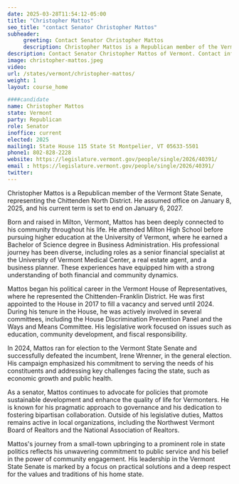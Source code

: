 ```yaml
---
date: 2025-03-28T11:54:12-05:00
title: "Christopher Mattos"
seo_title: "contact Senator Christopher Mattos"
subheader:
     greeting: Contact Senator Christopher Mattos
     description: Christopher Mattos is a Republican member of the Vermont State Senate, representing the Chittenden North District. He assumed office on January 8, 2025, and his current term is set to end on January 6, 2027.
description: Contact Senator Christopher Mattos of Vermont. Contact information for Christopher Mattos includes email address, phone number, and mailing address.
image: christopher-mattos.jpeg
video:
url: /states/vermont/christopher-mattos/
weight: 1
layout: course_home

####candidate
name: Christopher Mattos
state: Vermont
party: Republican
role: Senator
inoffice: current
elected: 2025
mailing1: State House 115 State St Montpelier, VT 05633-5501
phone1: 802-828-2228 
website: https://legislature.vermont.gov/people/single/2026/40391/
email : https://legislature.vermont.gov/people/single/2026/40391/
twitter: 
---
```

Christopher Mattos is a Republican member of the Vermont State Senate, representing the Chittenden North District. He assumed office on January 8, 2025, and his current term is set to end on January 6, 2027.

Born and raised in Milton, Vermont, Mattos has been deeply connected to his community throughout his life. He attended Milton High School before pursuing higher education at the University of Vermont, where he earned a Bachelor of Science degree in Business Administration. His professional journey has been diverse, including roles as a senior financial specialist at the University of Vermont Medical Center, a real estate agent, and a business planner. These experiences have equipped him with a strong understanding of both financial and community dynamics.

Mattos began his political career in the Vermont House of Representatives, where he represented the Chittenden-Franklin District. He was first appointed to the House in 2017 to fill a vacancy and served until 2024. During his tenure in the House, he was actively involved in several committees, including the House Discrimination Prevention Panel and the Ways and Means Committee. His legislative work focused on issues such as education, community development, and fiscal responsibility.

In 2024, Mattos ran for election to the Vermont State Senate and successfully defeated the incumbent, Irene Wrenner, in the general election. His campaign emphasized his commitment to serving the needs of his constituents and addressing key challenges facing the state, such as economic growth and public health.

As a senator, Mattos continues to advocate for policies that promote sustainable development and enhance the quality of life for Vermonters. He is known for his pragmatic approach to governance and his dedication to fostering bipartisan collaboration. Outside of his legislative duties, Mattos remains active in local organizations, including the Northwest Vermont Board of Realtors and the National Association of Realtors.

Mattos's journey from a small-town upbringing to a prominent role in state politics reflects his unwavering commitment to public service and his belief in the power of community engagement. His leadership in the Vermont State Senate is marked by a focus on practical solutions and a deep respect for the values and traditions of his home state.

